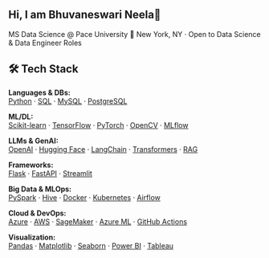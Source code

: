 ## Hi, I am Bhuvaneswari Neela👋

MS Data Science @ Pace University 📍 New York, NY · Open to Data Science & Data Engineer Roles


## 🛠️ Tech Stack
**Languages & DBs:**  
[Python](https://www.python.org/) · [SQL](https://en.wikipedia.org/wiki/SQL) · [MySQL](https://www.mysql.com/) · [PostgreSQL](https://www.postgresql.org/)

**ML/DL:**  
[Scikit-learn](https://scikit-learn.org/) · [TensorFlow](https://www.tensorflow.org/) · [PyTorch](https://pytorch.org/) · [OpenCV](https://opencv.org/) · [MLflow](https://mlflow.org/)

**LLMs & GenAI:**  
[OpenAI](https://openai.com/) · [Hugging Face](https://huggingface.co/) · [LangChain](https://www.langchain.com/) · [Transformers](https://huggingface.co/docs/transformers/index) · [RAG](https://huggingface.co/docs/transformers/tasks/retrieval)

**Frameworks:**  
[Flask](https://flask.palletsprojects.com/) · [FastAPI](https://fastapi.tiangolo.com/) · [Streamlit](https://streamlit.io/)

**Big Data & MLOps:**  
[PySpark](https://spark.apache.org/docs/latest/api/python/) · [Hive](https://cwiki.apache.org/confluence/display/Hive/Home) · [Docker](https://www.docker.com/) · [Kubernetes](https://kubernetes.io/) · [Airflow](https://airflow.apache.org/)

**Cloud & DevOps:**  
[Azure](https://azure.microsoft.com/) · [AWS](https://aws.amazon.com/) · [SageMaker](https://aws.amazon.com/sagemaker/) · [Azure ML](https://azure.microsoft.com/en-us/products/machine-learning/) · [GitHub Actions](https://docs.github.com/en/actions)

**Visualization:**  
[Pandas](https://pandas.pydata.org/) · [Matplotlib](https://matplotlib.org/) · [Seaborn](https://seaborn.pydata.org/) · [Power BI](https://powerbi.microsoft.com/) · [Tableau](https://www.tableau.com/)

